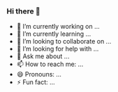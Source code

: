 ### Hi there 👋



- 🔭 I’m currently working on ...
- 🌱 I’m currently learning ...
- 👯 I’m looking to collaborate on ...
- 🤔 I’m looking for help with ...
- 💬 Ask me about ...
- 📫 How to reach me: ...
- 😄 Pronouns: ...
- ⚡ Fun fact: ...

<!--
**pintamonas4575/pintamonas4575** is a ✨ _special_ ✨ repository because its `README.md` (this file) appears on your GitHub profile.
-->
